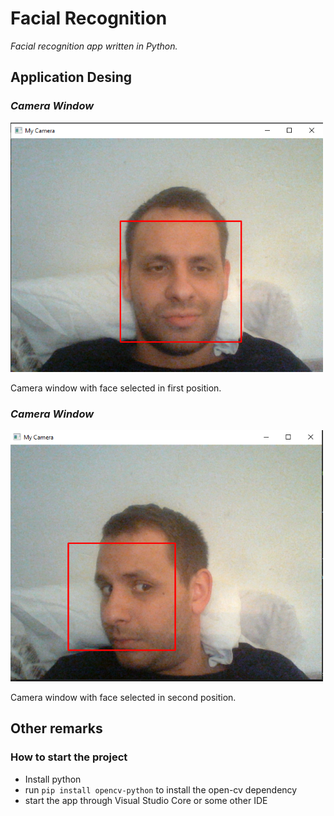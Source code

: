 # Facial Recognition

*Facial recognition app written in Python.*


## Application Desing

### *Camera Window*
![Camera Window 1](git-image/image1.png)

Camera window with face selected in first position.

### *Camera Window*
![Camera Window 2](git-image/image2.png)

Camera window with face selected in second position.


## Other remarks

### How to start the project

- Install python
- run ```pip install opencv-python``` to install the open-cv dependency
- start the app through Visual Studio Core or some other IDE